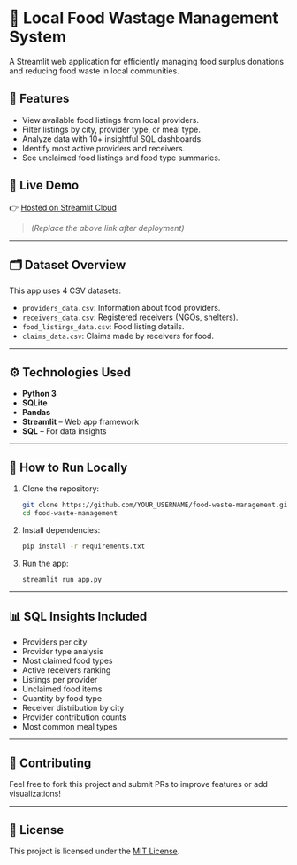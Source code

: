 
# 🍲 Local Food Wastage Management System

A Streamlit web application for efficiently managing food surplus donations and reducing food waste in local communities.

## 📌 Features

- View available food listings from local providers.
- Filter listings by city, provider type, or meal type.
- Analyze data with 10+ insightful SQL dashboards.
- Identify most active providers and receivers.
- See unclaimed food listings and food type summaries.

## 🚀 Live Demo

👉 [Hosted on Streamlit Cloud](https://share.streamlit.io/YOUR_USERNAME/food-waste-management/main/app.py)

> *(Replace the above link after deployment)*

---

## 🗂️ Dataset Overview

This app uses 4 CSV datasets:

- `providers_data.csv`: Information about food providers.
- `receivers_data.csv`: Registered receivers (NGOs, shelters).
- `food_listings_data.csv`: Food listing details.
- `claims_data.csv`: Claims made by receivers for food.

---

## ⚙️ Technologies Used

- **Python 3**
- **SQLite**
- **Pandas**
- **Streamlit** – Web app framework
- **SQL** – For data insights

---

## 🔧 How to Run Locally

1. Clone the repository:
   ```bash
   git clone https://github.com/YOUR_USERNAME/food-waste-management.git
   cd food-waste-management
   ```

2. Install dependencies:
   ```bash
   pip install -r requirements.txt
   ```

3. Run the app:
   ```bash
   streamlit run app.py
   ```

---

## 📊 SQL Insights Included

- Providers per city
- Provider type analysis
- Most claimed food types
- Active receivers ranking
- Listings per provider
- Unclaimed food items
- Quantity by food type
- Receiver distribution by city
- Provider contribution counts
- Most common meal types

---

## 🤝 Contributing

Feel free to fork this project and submit PRs to improve features or add visualizations!

---

## 📜 License

This project is licensed under the [MIT License](LICENSE).
